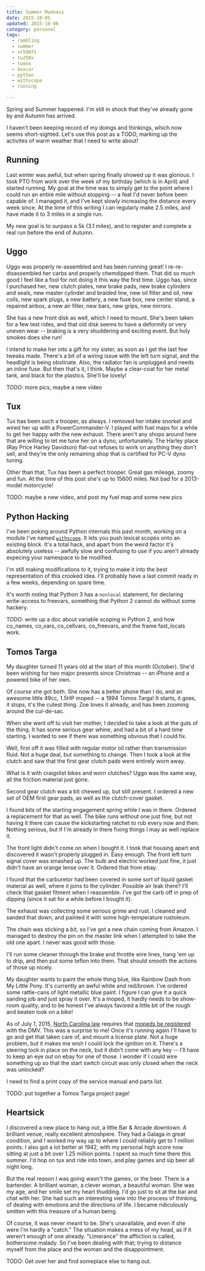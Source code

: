 ```yaml
---
title: Summer Madness
date: 2015-10-05
updated: 2015-10-06
category: personal
tags:
  - rambling
  - summer
  - vt500ft
  - tu250x
  - tomos
  - boxcar
  - python
  - withscope
  - running

---
```


Spring and Summer happened. I'm still in shock that they've already
gone by and Autumn has arrived.

I haven't been keeping record of my doings and thinkings, which now
seems short-sighted. Let's use this post as a TODO, marking up the
activites of warm weather that I need to write about!

<!-- more -->

## Running

Last winter was awful, but when spring finally showed up it was
glorious. I took PTO from work over the week of my birthday (which is
in April) and started running. My goal at the time was to simply get
to the point where I could run an entire mile without stopping -- a
feat I'd never before been capable of. I managed it, and I've kept
slowly increasing the distance every week since. At the time of this
writing I can regularly make 2.5 miles, and have made it to 3 miles in
a single run.

My new goal is to surpass a 5k (3.1 miles), and to register and
complete a real run before the end of Autumn.


## Uggo

Uggo was properly re-assembled and has been running great! I
re-re-disassembled her carbs and properly chemdipped them. That did so
much good I feel like a fool for not doing it this way the first
time. Uggo has, since I purchased her, new clutch plates, new brake
pads, new brake cylinders and seals, new master cylinder and braided
line, new oil filter and oil, new coils, new spark plugs, a new
battery, a new fuse box, new center stand, a repaired airbox, a new
air filter, new bars, new grips, new mirrors.

She has a new front disk as well, which I need to mount. She's been
taken for a few test rides, and that old disk seems to have a
deformity or very uneven wear -- braking is a very shuddering and
exciting event. But holy smokes does she run!

I intend to make her into a gift for my sister, as soon as I get the
last few tweaks made. There's a bit of a wiring issue with the left
turn signal, and the headlight is being obstinate. Also, the radiator
fan is unplugged and needs an inline fuse. But then that's it, I
think. Maybe a clear-coat for her metal tank, and black for the
plastics. She'll be lovely!

TODO: more pics, maybe a new video


## Tux

Tux has been such a trooper, as always. I removed her intake snorkel
and wired her up with a PowerCommander-V. I played with fuel maps for
a while to get her happy with the new exhaust. There aren't any shops
around here that are willing to let me tune her on a dyno,
unfortunately. The Harley place (Ray Price Harley Davidson) flat-out
refuses to work on anything they don't sell, and they're the only
remaining shop that is certified for PC-V dyno tuning.

Other than that, Tux has been a perfect trooper. Great gas mileage,
zoomy and fun. At the time of this post she's up to 15600 miles. Not
bad for a 2013-model motorcycle!

TODO: maybe a new video, and post my fuel map and some new pics


## Python Hacking

I've been poking around Python internals this past month, working on a
module I've named [`withscope`][withscope]. It lets you push lexical
scopes onto an existing block. It's a total hack, and apart from the
weird factor it's absolutely useless -- awfully slow and confusing to
use if you aren't already expecing your namespace to be modified.

[withscope]: https://github.com/obriencj/python-withscope/

I'm still making modifications to it, trying to make it into the best
representation of this crooked idea. I'll probably have a last commit
ready in a few weeks, depending on spare time.

It's worth noting that Python 3 has a `nonlocal` statement, for
declaring write-access to freevars, something that Python 2 cannot
do without some hackery.

TODO: write up a doc about variable scoping in Python 2, and how
co\_names, co\_vars, co\_cellvars, co\_freevars, and the frame
fast_locals work.


## Tomos Targa

My daughter turned 11 years old at the start of this month
(October). She'd been wishing for two major presents since Christmas
-- an iPhone and a powered bike of her own.

Of course she got both. She now has a better phone than I do, and an
awesome little 49cc, 1.5HP moped -- a 1994 Tomos Targa! It starts, it
goes, it stops, it's the cutest thing. Zoe loves it already, and has
been zooming around the cul-de-sac.

When she went off to visit her mother, I decided to take a look at the
guts of the thing. It has some serious gear whine, and had a bit of a
hard time starting. I wanted to see if there was something obvious
that I could fix.

Well, first off it was filled with regular motor oil rather than
transmission fluid. Not a huge deal, but something to change. Then
I took a look at the clutch and saw that the first gear clutch pads
were entirely worn away.

What is it with craigslist bikes and worn clutches? Uggo was the same
way, all the friction material just gone.

Second gear clutch was a bit chewed up, but still present. I ordered a
new set of OEM first gear pads, as well as the clutch-cover gasket.

I found bits of the starting engagement spring while I was in
there. Ordered a replacement for that as well. The bike runs without
one just fine, but not having it there can cause the kickstarting
ratchet to rub every now and then. Nothing serious, but if I'm already
in there fixing things I may as well replace it.

The front light didn't come on when I bought it. I took that housing
apart and discovered it wasn't properly plugged in. Easy enough. The
front left turn signal cover was smashed up. The bulb and electric
worked just fine, it just didn't have an orange lense over it. Ordered
that from ebay.

I found that the carburetor had been covered in some sort of liquid
gasket material as well, where it joins to the cylinder. Possible air
leak there? I'll check that gasket fitment when I reassemble. I've got
the carb off in prep of dipping (since it sat for a while before I
bought it).

The exhaust was collecting some serious grime and rust. I cleaned and
sanded that down, and painted it with some high-temperature rustoleum.

The chain was sticking a bit, so I've got a new chain coming from
Amazon. I managed to destroy the pin on the master link when I
attempted to take the old one apart. I never was good with those.

I'll run some cleaner through the brake and throttle wire lines, hang
'em up to drip, and then put some teflon into them. That should smooth
the actions of those up nicely.

My daughter wants to paint the whole thing blue, like Rainbow Dash
from My Little Pony. It's currently an awful white and red/brown. I've
ordered some rattle-cans of light metallic blue paint. I figure I can
give it a quick sanding job and just spray it over. It's a moped, it
hardly needs to be show-room quality, and to be honest I've always
favored a little bit of the rough and beaten look on a bike!

As of July 1, 2015, [North Carolina law][moped-law] requires that
[mopeds be registered][moped-faq] with the DMV. This was a surprise to
me! Once it's running again I'll have to go and get that taken care
of, and mount a license plate. Not a huge problem, but it makes me
wish I could lock the ignition on it. There's a steering lock in place
on the neck, but it didn't come with any key -- I'll have to keep an
eye out on ebay for one of those. I wonder if I could wire something
up so that the start switch circuit was only closed when the neck was
unlocked?

[moped-law]: http://www.ncleg.net/Sessions/2013/Bills/House/PDF/H1145v8.pdf
[moped-faq]: http://www.ncdot.gov/dmv/vehicle/title/vehicles/mopedfaq.html

I need to find a print copy of the service manual and parts list.

TODO: put together a Tomos Targa project page!


## Heartsick

I discovered a new place to hang out, a little Bar & Arcade
downtown. A brilliant venue, really excellent atmoshpere. They had a
Galaga in great condition, and I worked my way up to where I could
reliably get to 1 million points. I also got a lot better at 1942,
with my personal high score now sitting at just a bit over 1.25
million points. I spent so much time there this summer. I'd hop on tux
and ride into town, and play games and sip beer all night long.

But the real reason I was going wasn't the games, or the beer. There
is a bartender.  A brilliant woman, a clever woman, a beautiful
woman. She was my age, and her smile set my heart thudding. I'd go
just to sit at the bar and chat with her. She had such an interesting
view into the process of thinking, of dealing with emotions and the
directions of life. I became ridiculously smitten with this treasure
of a human being.

Of course, it was never meant to be. She's unavailable, and even if
she were I'm hardly a "catch." The situation makes a mess of my head,
as if it weren't enough of one already. "Limerance" the affliction is
called, bothersome malady. So I've been dealing with that; trying to
distance myself from the place and the woman and the disappointment.

TODO: Get over her and find someplace else to hang out.
